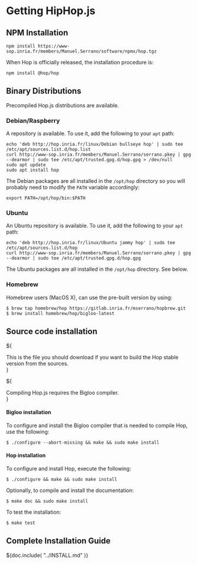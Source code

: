 <!-- ${ var doc = require( "hopdoc" ) }
${ var config = require( hop.config ) }
${ var xml = require( doc.BUILDDIR + "/doc/xml.js" ) }
${ var cfg = require( doc.BUILDDIR + "/doc/doc.json" ) } -->

Getting HipHop.js
=================

NPM Installation
----------------

```shell
npm install https://www-sop.inria.fr/members/Manuel.Serrano/software/npmx/hop.tgz
```

When Hop is officially released, the installation procedure is:

```shell
npm install @hop/hop
```

Binary Distributions
--------------------

Precompiled Hop.js distributions are available.

### Debian/Raspberry ###

A repository is available. To use it, add the following
to your `apt` path:

```shell
echo 'deb http://hop.inria.fr/linux/Debian bullseye hop' | sudo tee /etc/apt/sources.list.d/hop.list
curl http://www-sop.inria.fr/members/Manuel.Serrano/serrano.pkey | gpg --dearmor | sudo tee /etc/apt/trusted.gpg.d/hop.gpg > /dev/null
sudo apt update
sudo apt install hop
```

The Debian packages are all installed in the `/opt/hop` directory so you will
probably need to modify the `PATH` variable accordingly:

```shell
export PATH=/opt/hop/bin:$PATH
```

### Ubuntu ###

An Ubuntu repository is available. To use it, add the following
to your `apt` path:

```shell
echo 'deb http://hop.inria.fr/linux/Ubuntu jammy hop' | sudo tee /etc/apt/sources.list.d/hop
curl http://www-sop.inria.fr/members/Manuel.Serrano/serrano.pkey | gpg --dearmor | sudo tee /etc/apt/trusted.gpg.d/hop.gpg
```

The Ubuntu packages are all installed in the `/opt/hop` directory. See below.

### Homebrew ###

Homebrew users (MacOS X), can use the pre-built version by using:

```shell
$ brew tap homebrew/hop https://gitlab.inria.fr/mserrano/hopbrew.git
$ brew install homebrew/hop/bigloo-latest
```

## Source code installation ##

${<div class="row">
  <div class="col-xs-8">
This is the file you should download if you want to build the Hop stable
version from the sources.
  </div>
  <div class="col-xs-4">
    <xml.downloadButton
       class="warning"
       title="Stable"
       icon="glyphicon-download"
       href=${cfg.urlbase + "/hop-" + cfg.version + ".tar.gz"}/>
  </div>
</div>}

${<div class="row">
  <div class="col-xs-8">
Compiling Hop.js requires the Bigloo compiler.
  </div>
  <div class="col-xs-4">
    <xml.downloadButton
       class="danger"
       title="Stable"
       icon="glyphicon-download"
       href=${cfg.bglurlbase + "/bigloo-" + cfg.bglversion + ".tar.gz"}/>
  </div>
</div>}

#### Bigloo installation ####

To configure and install the Bigloo compiler that is needed to compile
Hop, use the following:

```shell
$ ./configure --abort-missing && make && sudo make install
```

#### Hop installation ####

To configure and install Hop, execute the following:

```shell
$ ./configure && make && sudo make install
```

Optionally, to compile and install the documentation:

```shell
$ make doc && sudo make install
```

To test the installation:

```shell
$ make test
```


## Complete Installation Guide ##


${doc.include( "../INSTALL.md" )}
